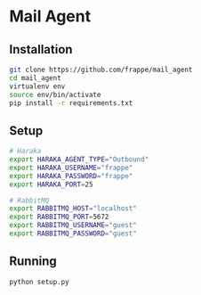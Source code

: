 # Mail Agent

## Installation

```bash
git clone https://github.com/frappe/mail_agent
cd mail_agent
virtualenv env
source env/bin/activate
pip install -r requirements.txt
```

## Setup

```bash
# Haraka
export HARAKA_AGENT_TYPE="Outbound"
export HARAKA_USERNAME="frappe"
export HARAKA_PASSWORD="frappe"
export HARAKA_PORT=25

# RabbitMQ
export RABBITMQ_HOST="localhost"
export RABBITMQ_PORT=5672
export RABBITMQ_USERNAME="guest"
export RABBITMQ_PASSWORD="guest"
```

## Running

```bash
python setup.py
```
